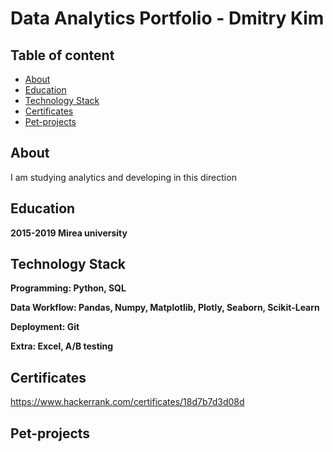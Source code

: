 # Data Analytics Portfolio - Dmitry Kim

## Table of content
- [About](#About)
- [Education](#Education)
- [Technology Stack](#TechnologyStack)
- [Certificates](#Certificates)
- [Pet-projects](#PetProjects)

## About
I am studying analytics and developing in this direction
## Education
**2015-2019 Mirea university**

## Technology Stack

**Programming: Python, SQL**

**Data Workflow: Pandas, Numpy, Matplotlib, Plotly, Seaborn, Scikit-Learn**

**Deployment: Git**

**Extra: Excel, A/B testing**

## Certificates

https://www.hackerrank.com/certificates/18d7b7d3d08d

## Pet-projects
